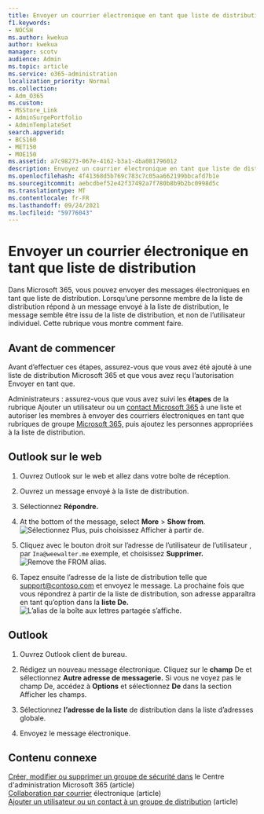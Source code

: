 ```yaml
---
title: Envoyer un courrier électronique en tant que liste de distribution
f1.keywords:
- NOCSH
ms.author: kwekua
author: kwekua
manager: scotv
audience: Admin
ms.topic: article
ms.service: o365-administration
localization_priority: Normal
ms.collection:
- Adm_O365
ms.custom:
- MSStore_Link
- AdminSurgePortfolio
- AdminTemplateSet
search.appverid:
- BCS160
- MET150
- MOE150
ms.assetid: a7c98273-067e-4162-b3a1-4ba081796012
description: Envoyez un courrier électronique en tant que liste de distribution Microsoft 365 de sorte que lorsqu’un membre répond à un message, il semble qu’il soit issu de la liste de distribution.
ms.openlocfilehash: 4f41368d5b769c783c7c05aa662199bbcafd7b1e
ms.sourcegitcommit: aebcdbef52e42f37492a7f780b8b9b2bc0998d5c
ms.translationtype: MT
ms.contentlocale: fr-FR
ms.lasthandoff: 09/24/2021
ms.locfileid: "59776043"
---
```

# <a name="send-email-as-a-distribution-list"></a>Envoyer un courrier électronique en tant que liste de distribution

Dans Microsoft 365, vous pouvez envoyer des messages électroniques en tant que liste de distribution. Lorsqu’une personne membre de la liste de distribution répond à un message envoyé à la liste de distribution, le message semble être issu de la liste de distribution, et non de l’utilisateur individuel. Cette rubrique vous montre comment faire.
  
## <a name="before-you-begin"></a>Avant de commencer

Avant d’effectuer ces étapes, assurez-vous que vous avez été ajouté à une liste de distribution Microsoft 365 et que vous avez reçu l’autorisation Envoyer en tant que.
  
 Administrateurs : assurez-vous que vous avez suivi les **étapes** de la rubrique Ajouter un utilisateur ou un [contact Microsoft 365](../email/add-user-or-contact-to-distribution-list.md) à une liste et autoriser les membres à envoyer des courriers électroniques en tant que rubriques de groupe [Microsoft 365,](../../solutions/allow-members-to-send-as-or-send-on-behalf-of-group.md#allow-members-to-send-email-as-a-group) puis ajoutez les personnes appropriées à la liste de distribution.
  
## <a name="outlook-on-the-web"></a>Outlook sur le web

1. Ouvrez Outlook sur le web et allez dans votre boîte de réception. 
    
2. Ouvrez un message envoyé à la liste de distribution. 
    
3. Sélectionnez **Répondre.** 
    
4. At the bottom of the message, select **More** \> **Show from**.<br/> ![Sélectionnez Plus, puis choisissez Afficher à partir de.](../../media/534f13b7-9f15-48ea-8835-ea2ed1863ece.png)
  
5. Cliquez avec le bouton droit sur l’adresse de l’utilisateur de l’utilisateur , par `Ina@weewalter.me` exemple, et choisissez **Supprimer.**<br/> ![Remove the FROM alias.](../../media/9b8d8e8f-dc46-499c-89bd-0a480603bf1f.png)
  
6. Tapez ensuite l’adresse de la liste de distribution telle que support@contoso.com et envoyez le message. La prochaine fois que vous répondrez à partir de la liste de distribution, son adresse apparaîtra en tant qu’option dans la **liste De.**<br/>![L’alias de la boîte aux lettres partagée s’affiche.](../../media/f7632a9a-9cab-446c-9e37-23ef50c5b975.png)

## <a name="outlook"></a>Outlook

1. Ouvrez Outlook client de bureau.

2. Rédigez un nouveau message électronique. Cliquez sur le **champ** De et sélectionnez **Autre adresse de messagerie.** Si vous ne voyez pas le champ De, accédez à **Options** et sélectionnez **De** dans la section Afficher les champs.

3. Sélectionnez **l’adresse de la liste** de distribution dans la liste d’adresses globale.

4. Envoyez le message électronique.

## <a name="related-content"></a>Contenu connexe

[Créer, modifier ou supprimer un groupe de sécurité dans](../email/create-edit-or-delete-a-security-group.md) le Centre d'administration Microsoft 365 (article)\
[Collaboration par courrier](../email/email-collaboration.md) électronique (article)\
[Ajouter un utilisateur ou un contact à un groupe de distribution](../email/add-user-or-contact-to-distribution-list.md) (article)